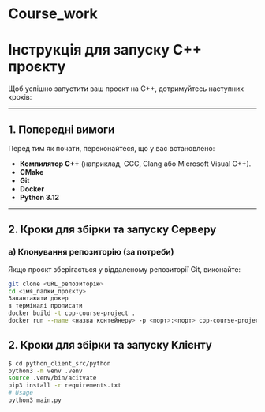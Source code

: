 # Course_work

# Інструкція для запуску C++ проєкту

Щоб успішно запустити ваш проєкт на C++, дотримуйтесь наступних кроків:

---

## 1. Попередні вимоги
Перед тим як почати, переконайтеся, що у вас встановлено:
- **Компилятор C++** (наприклад, GCC, Clang або Microsoft Visual C++).
- **CMake**
- **Git**
- **Docker**
- **Python 3.12**

---

## 2. Кроки для збірки та запуску Серверу

### a) Клонування репозиторію (за потреби)
Якщо проєкт зберігається у віддаленому репозиторії Git, виконайте:
```bash
git clone <URL_репозиторію>
cd <імя_папки_проєкту>
Завантажити докер
в терміналі прописати
docker build -t cpp-course-project .
docker run --name <назва контейнеру> -p <порт>:<порт> cpp-course-project <порт> <кількість потоків для средпулу>
```
## 2. Кроки для збірки та запуску Клієнту
```bash
$ cd python_client_src/python
python3 -m venv .venv
source .venv/bin/acitvate
pip3 install -r requirements.txt
# Usage
python3 main.py
```